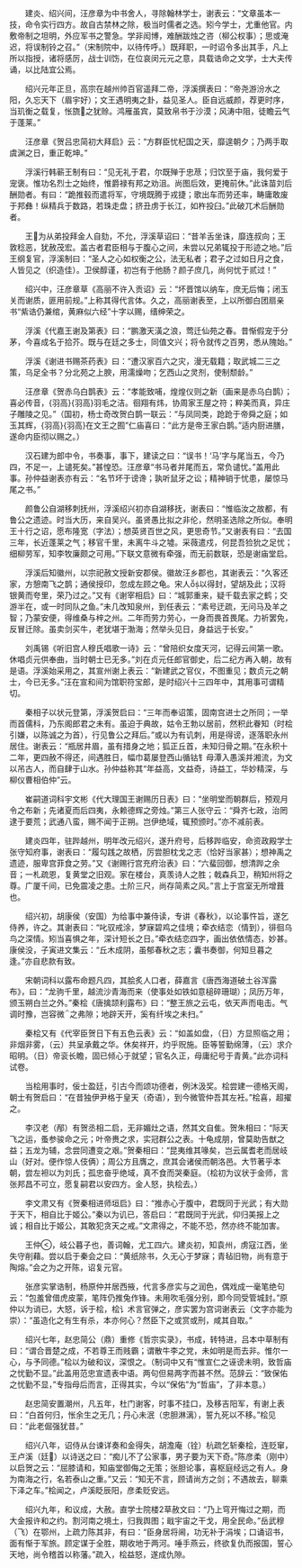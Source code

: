<!-- { "loadSidebar": true } -->
　　建炎、绍兴间，汪彦章为中书舍人，寻除翰林学士，谢表云：“文章虽本一技，命令实行四方。故自古禁林之除，极当时儒者之选。矧今学士，尤重他官。内敷帝制之坦明，外应军书之警急。学非闳博，难酬跋烛之咨（柳公权事）；思或淹迟，将误制铃之召。”（宋制院中，以待传呼。）既拜职，一时诏令多出其手，凡上所以指授，诸将感厉，战士训饬，在位哀闵元元之意，具载诰命之文学，士大夫传诵，以比陆宜公焉。

　　绍兴元年正旦，高宗在越州帅百官遥拜二帝，浮溪撰表曰：“帝尧游汾水之阳，久忘天下（眉宇好）；文王遇明夷之卦，益见圣人。臣自远威颜，荐更时序，当玑衡之载复，怅旒之犹赊。鸿雁虽宾，莫致帛书于沙漠；风涛中阻，徒瞻云气于蓬莱。”

　　汪彦章《贺吕忠简初大拜启》云：“方群臣忧杞国之天，靡遑朝夕；乃两手取虞渊之日，重正乾坤。”

　　浮溪行韩蕲王制有曰：“见无礼于君，尔既殚于忠荩；归饮至于庙，我何爱于宠褒。惟功名烈士之始终，惟爵禄有邦之劝沮。尚图后效，更掩前休。”此诛苗刘后酬勋者。有曰：“跪推毂而遣将军，守境既腾于戎捷；歌出车而劳还率，畴庸敢废于邦彝！纵精兵于数路，若珠走盘；挤丑虏于长江，如杵投臼。”此破兀术后酬勋者。

　　王为从弟投拜金人自劾，不允，浮溪草诏曰：“昔羊舌坐诛，靡连叔向；王敦稔恶，犹赦茂宏。盖古者君臣相与于腹心之间，未尝以兄弟辄投于形迹之地。”后王纲复官，浮溪制曰：“圣人之心如权衡之公，法无私者；君子之过如日月之食，人皆见之（织造佳）。卫侯醇谨，初岂有于他肠？颜子庶几，尚何忧于贰过！”

　　绍兴中，汪彦章草《高丽不许入贡诏》云：“坏晋馆以纳车，庶无后悔；闭玉关而谢质，匪用前规。”上称其得代言体。久之，高丽谢表至，上以所御白团扇亲书“紫诰仍兼绾，黄麻似六经”十字以赐，缙绅荣之。

　　浮溪《代嘉王谢及第表》曰：“鹏激天潢之浪，莺迁仙苑之春。昔惭假宠于分茅，今喜成名于拾芥。既与在廷之多士，同值文兴；将令就传之百男，悉从隗始。”

　　浮溪《谢进书赐茶药表》曰：“遭汉家百六之灾，漫无载籍；取武城二三之策，乌足全书？分北苑之上腴，用濡燥吻；乞西山之灵剂，使制颓龄。”

　　汪彦章《贺赤乌白鹊表》云：“孝能致哺，煌煌仪则之新（画来是赤乌白鹊）；喜必传音，{羽高}{羽高}羽毛之洁。徊翔有炜，协周家王屋之符；粹美而真，异庄子雕陵之见。”（国初，杨士奇改贺白鹊一联云：“与凤同类，跄跄于帝舜之庭；如玉其辉，{羽高}{羽高}在文王之囿”仁庙喜曰：“此方是帝王家白鹊。”适内厨进膳，遂命内臣彻以赐之。）

　　汉石建为郎中令，书奏事，事下，建读之曰：“误书！‘马’字与尾当五，今乃四，不足一，上谴死矣。”甚惶恐。汪彦章“书马者并尾而五，常负谴忧。”盖用此事。孙仲益谢表亦有云：“名节坏于谤谗；孰听鼠牙之讼；精神销于忧患，屡惊马尾之书。”

　　颜鲁公自湖移刺抚州，浮溪绍兴初亦自湖移抚，谢表曰：“惟临汝之故都，有鲁公之遗迹。时当大历，来自吴兴。虽贤愚比拟之非伦，然明圣选除之所似。奉明王十行之诏，愿布隆宽（字法）；想英贤百世之风，更思奇节。”又谢表有曰：“去国三年，长近蓬莱之气；移官千里，未离牛斗之墟。采薇遣戍，何昆吾猃狁之足忧；细柳劳军，知李牧廉颇之可用。”下联文意微有牵强，而无前数联，恐是谢庙堂启。

　　浮溪后知徽州，以宗祀赦文授新安郡侯。徽故汪乡郡也，其谢表云：“久客还家，方憩南飞之鹊；通侯授印，忽成左顾之龟。宋人以得封，望胡及此；汉将银黄而夸里，荣乃过之。”又有《谢宰相启》曰：“城郭重来，疑千载去家之鹤；交游半在，或一时同队之鱼。”未几改知泉州，到任表云：“素号迂疏，无问马及羊之智；乃蒙安便，得维桑与梓之州。二年而劳力劳心，一身而畏首畏尾。力祈罢免，反冒迁除。虽卖剑买牛，老犹堪于渤海；然举头见日，身益远于长安。”

　　刘禹锡《听旧宫人穆氏唱歌一诗》云：“曾陪织女度天河，记得云间第一歌。休唱贞元供奉曲，当时朝士已无多。”刘在贞元任郎官御史，后二纪方再入朝，故有是语。浮溪始采用之，其宣州谢上表云：“新建武之官仪，不图重见；数贞元之朝士，今已无多。”汪在宣和间为馆职符宝郎，是时绍兴十三四年中，其用事可谓精切。

　　秦相子以状元登第，浮溪贺启曰：“三年而奉诏策，固南宫进士之所同；一举而首儒科，乃东阁郎君之未有。虽迫于典故，姑令王勃以居前，然积此眷知（时桧引嫌，以陈诚之为首），行见鲁公之拜后。”或以为有讥刺，用是得谤，逐落职永州居住。谢表云：“瓶居井眉，虽有措身之地；狐正丘首，未知归骨之期。”在永积十二年，更四赦不得还，间遇胜日，幅巾葛屡登西山循钴钅母潭入愚溪并湘流，为文以吊古人，而自肆于山水。孙仲益称其“年益高，文益奇，诗益工，华妙精深，与柳仪曹相伯仲”云。

　　崔嗣道词科宇文彬《代大理国王谢赐历日表》曰：“坐明堂而朝群后，预观月令之布新；先诸夏而后四夷，永赖德辉之旁烛。”第三人张守云：“舜齐七政，治罔逮于要荒；武通八蛮，赐不闻于正朔。岂伊绝域，辄预颁时。”亦不减前表。

　　建炎四年，驻跸越州，明年改元绍兴，遂升府号，后移跸临安，命资政殿学士张守知府事，谢表曰：“履勾践之故栖，厉尝胆枕戈之志（恰好当家甚）；想神禹之遗迹，服卑宫菲食之劳。”又《谢赐行宫充府治表》曰：“六蜚回御，想清跸之余音；一札疏恩，复黄堂之旧观。家在楼台，真羡诗人之胜；戟森兵卫，稍知州将之尊。广厦千间，已免震凌之患。土阶三尺，尚存简素之风。”言上于宫室无所增葺也。

　　绍兴初，胡康侯（安国）为给事中兼侍读，专讲《春秋》，以论事忤旨，遂乞侍养，许之。其谢表曰：“叱驭戒涂，梦寐碧鸡之佳境；牵衣结恋（情到），徘徊乌鸟之深情。矧当喜惧之年，深计短长之日。”牵衣结恋四字，画出依依情态，妙甚。康侯没，子寅进文集云：“丘木成阴，虽郁春秋之志；囊书奏御，何知旦暮之逢。”亦自悲款有致。

　　宋朝词科以露布命题凡四，其脍炙人口者，薛嘉言《唐西海道破土谷浑露布》，曰：“龙驹千里，越流沙青海而来（使事处如铁如意槌碎珊瑚）；凤历万年，颁玉朔白兰之外。”秦桧《唐擒颉利露布》曰：“整王旅之云屯，依天声而电击。气调时豫，岂容微之弗隙；地辟天开，奚有纤埃之未扫。”

　　秦桧又有《代宰臣贺日下有五色云表》云：“如盖如盘，（日）方显照临之用；非烟非雾，（云）共呈承戴之华。休矣祥开，灼乎贶施。臣等誓勤绵薄，（云）求介昭明。（日）帝衮长瞻，固已倾心于就望；官名久正，母庸纪号于青黄。”此亦词科试卷。

　　当桧用事时，佞士盈廷，引古今而颂功德者，例沐汲奖。桧尝建一德格天阁，朝士有贺启曰：“在昔独伊尹格于皇天（奇语），到今微管仲吾其左衽。”桧喜，超擢之。

　　李汉老（邴）有贺丞相二启，无非媚灶之语，然其文自隹。贺朱相曰：“际天飞之运，蚤参骏命之元；叶帝赉之求，实冠群公之表。十龟成朋，曾莫助告猷之益；五龙为辅，念尝同遭变之艰。”贺秦相曰：“昆夷维其喙矣，岂云属耆老而居岐山（好对。便作惊人伎俩）；周公方且膺之，庶其会诸侯而朝洛邑。大节著乎本朝，尝左袒以为刘氏；孤忠奋乎绝域，真不食而哭秦庭。（桧初为议状于金师，言张邦昌不可立，愿复嗣君以安四方。金人怒，执桧去。）

　　李文肃又有《贺秦相进师垣启》曰：“推赤心于腹中，君既同于光武；有大勋于天下，相自比于姬公。”秦以为讥已，答启曰：“君既同于光武，仰归美报上之诚；相自比于姬公，其敢犯贪天之戒。”文肃得之，不能不恐，然亦终不能加害。

　　王仲，岐公暮子也，善词翰，尤工四六。建炎初，知袁州，虏寇江西，坐失守削藉。尝以启于秦会之曰：“黄纸除书，久无心于梦寐；青毡旧物，尚有意于陶熔。”会之为之开陈，诏复元官。

　　张彦实掌诰制，杨原仲并居西掖，代言多彦实与之润色，偶戏成一毫笔绝句云：“包羞曾借虎皮蒙，笔阵仍推兔作锋。未用吹毛强分别，即今同受管城封。”原仲以为诮已，大怒，诉于桧，桧讠术言官弹之，彦实罢为宫词谢表云（文字亦能为崇）：“虽造化之有生有杀，本亦何心？然臣下之或赏或刑，咸其自取。”

　　绍兴七年，赵忠简公（鼎）重修《哲宗实录》，书成，转特进，吕本中草制有曰：“谓合晋楚之成，不若尊王而贱霸；谓散牛李之党，未如明是而去非。惟尔一心，与予同德。”桧以为破和议，深恨之。（制词中又有“惟宣仁之诬谤未明，致哲庙之忧勤不显。”此盖用范忠宣遗表中语。两句但易两字而甚不然。范辞云：“致保佑之忧勤不显，”专指母后而言，正得其实，今以“保佑”为“哲庙”，了非本意。）

　　赵忠简安置潮州，凡五年，杜门谢客，时事不挂口，及移吉阳军，有谢上表曰：“白首何归，怅余生之无几；丹心未泯（忠胆淋漓），誓九死以不移。”桧见曰：“此老倔强犹昔。”

　　绍兴八年，诏侍从台谏详奏和金得失，胡澹庵（铨）杭疏乞斩秦桧，连贬窜，王卢溪（廷）以诗送之曰：“痴儿不了公家事，男子要为天下奇。”陈彦柔（刚中）以启贺之云：“屈膝请和，知庙堂御侮之无策；张胆论事，喜枢庭经远之有人。身为南海之行，名若泰山之重。”又云：“知无不言，顾请尚方之剑；不遇故去，聊乘下泽之车。”桧闻之，卢溪眨辰阳，彦柔贬安远。

　　绍兴九年，和议成，大赦。直学士院楼草赦文曰：“乃上穹开悔过之期，而大金报许和之约。割河南之境土，归我舆图；戢宇宙之干戈，用全民命。”岳武穆（飞）在鄂州，上疏力陈其非，有曰：“臣身居将阃，功无补于涓埃；口诵诏书，面有惭于军旅。顾定谋于全胜，期收地于两河。唾手燕云，终欲复仇而报国，誓心天地，尚令稽首以称藩。”疏入，桧益怒，遂成仇隙。

